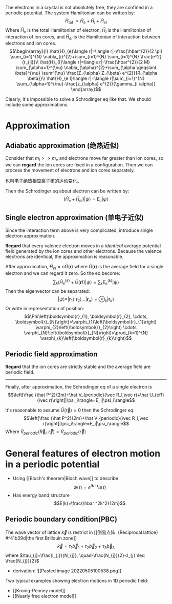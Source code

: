 The electrons in a crystal is not absolutely free, they are confined in a periodic potential. The system Hamiltonian can be written by:
$$\hat{H}_{\text {tot }}=\hat{H}_{e}+\hat{H}_{I}+\hat{H}_{e I}$$
Where $\hat H_e$ is the total Hamiltonian of electron, $\hat H_I$ is the Hamiltonian of interaction of ion cores, and $\hat H_{eI}$ is the Hamiltonian of interaction between electrons and ion cores.
$$\begin{array}{l}
\hat{H}_{e}\langle r|=\langle r|-\frac{\hbar^{2}}{2 \pi} \sum_{i=1}^{N} \nabla_{i}^{2}+\sum_{i=1}^{N} \sum_{i=1}^{N} \frac{e^2}{r_{ij}}\\
\hat{H}_{I}\langle r|=\langle r|-\frac{\hbar^{2}}{2 M} \sum_{\alpha=1}^{\nu} \nabla_{\alpha}^{2}+\sum_{\alpha \geqslant \beta}^{\nu} \sum^{\nu} \frac{Z_{\alpha} Z_{\beta} e^{2}}{R_{\alpha \beta}}\\
\hat{H}_{e I}\langle r|=\langle r|\sum_{i=1}^{N} \sum_{\alpha=1}^{\nu}-\frac{z_{\alpha} e^{2}}{\gamma_{i \alpha}}
\end{array}$$


Clearly, it's impossible to solve a Schrodinger eq like that. We should include some approximations.

# Approximation
## Adiabatic approximation (绝热近似)
Consider that $m_I>>m_e$ and electrons move far greater than ion cores, so we can **regard** the ion cores are fixed in a configuration. Then we can process the movement of electrons and ion cores separately.

也叫电子绝热相应离子核的运动变化。

Then the Schrodinger eq about electron can be written by:
$$(\hat{H}_{e}+\hat{H}_{eI})|\psi\rangle=E_e|\psi\rangle$$
## Single electron approximation (单电子近似)
Since the interaction term above is very complicated, introduce single electron approximation.

**Regard** that every valence electron moves in a _identical_ average potential field generated by the ion cores and other electrons. Because the valence electrons are identical, the approximation is reasonable.

After approximation, $\hat H_{eI}=n\hat U(\mathbf r)$ where $\hat U(\mathbf r)$ is the average field for a single electron and we can regard it zero. So the eq become:
$$\sum_k\left(\hat{H}^{(k)}_{e}+\hat U(\mathbf r)\right)|\psi\rangle=\sum_kE^{(k)}_e|\psi\rangle$$
Then the eigenvector can be separated:
$$|\psi\rangle=|\mathbf r_1\rangle|\mathbf r_2\rangle \dots|\mathbf r_n\rangle=\otimes_k |\mathbf r_k\rangle$$
Or write in representation of position:
$$\Phi\left(\boldsymbol{r}_{1}, \boldsymbol{r}_{2}, \cdots, \boldsymbol{r}_{N}\right)=\varphi_{1}\left(\boldsymbol{r}_{1}\right) \varphi_{2}\left(\boldsymbol{r}_{2}\right) \cdots \varphi_{N}\left(\boldsymbol{r}_{N}\right)=\prod_{k=1}^{N} \varphi_{k}\left(\boldsymbol{r}_{k}\right)$$

## Periodic field approximation
**Regard** that the ion cores are strictly stable and the average field are periodic field.

-----
Finally, after approximation, the Schrodinger eq of a single electron is 
$$\left[\frac {\hat P^2}{2m}+\hat V_{periodic}(\vec R_l,\vec r)+\hat U_{eff}(\vec r)\right]|\psi_i\rangle=E_i|\psi_i\rangle$$

It's reasonable to assume $\hat U(\vec r)=0$ then the Schrodinger eq:
$$\left[\frac {\hat P^2}{2m}+\hat V_{periodic}(\vec R_l,\vec r)\right]|\psi_i\rangle=E_i|\psi_i\rangle$$
Where $\hat V_{periodic}(\vec R_l,\vec r)=\hat V_{periodic}(\vec r)$ 


# General features of electron motion in a periodic potential
- Using [[Bloch's theorem|Bloch wave]] to describe
$$\psi(\boldsymbol r)=e^{i\boldsymbol k\cdot \boldsymbol r}u(\boldsymbol r)$$
- Has energy band structure
$$E(k)=\frac{\hbar ^2k^2}{2m}$$

## Periodic boundary condition(PBC)
The wave vector of lattice $\vec k$ is restrict in [[倒易点阵（Reciprocal lattice）#^41b39d|the first Brillouin zone]] 
$$\vec{k}=\tau_{1} \vec{b}_{1}+\tau_{2} \vec{b}_{2}+\tau_{3} \vec{b}_{3}$$
where $\tau_{j}=\frac{l_{j}}{N_{j}}, \quad-\frac{N_{j}}{2}<l_{j} \leq \frac{N_{j}}{2}$ 

- derivation:
![[Pasted image 20220505100538.png]]

Two typical examples showing electron motions in 1D periodic field: 
- [[Kronig-Penney model]]
- [[Nearly free electron model]]
